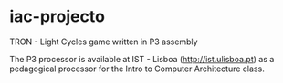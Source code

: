 # iac-projecto
TRON - Light Cycles game written in P3 assembly

The P3 processor is available at IST - Lisboa (http://ist.ulisboa.pt) as a pedagogical processor for the Intro to Computer Architecture class.
